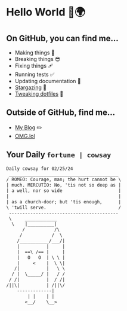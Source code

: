 # Hello World 👋🌍

## On GitHub, you can find me...

- Making things 🧰
- Breaking things 😎
- Fixing things 🩹
- Running tests ✅
- Updating documentation 📝
- [Stargazing](https://github.com/lemonase?tab=stars) 🌟
- [Tweaking dotfiles](https://github.com/lemonase/dotfiles) 📁


## Outside of GitHub, find me...

- [My Blog](https://madjam.dev/) ✏️
- [OMG.lol](https://jam.omg.lol/)

## Your Daily `fortune | cowsay`

```txt
Daily cowsay for 02/25/24
 _________________________________________
/ ROMEO: Courage, man; the hurt cannot be \
| much. MERCUTIO: No, 'tis not so deep as |
| a well, nor so wide                     |
|                                         |
| as a church-door; but 'tis enough,      |
\ 'twill serve.                           /
 -----------------------------------------
 \     ____________ 
  \    |__________|
      /           /\
     /           /  \
    /___________/___/|
    |          |     |
    |  ==\ /== |     |
    |   O   O  | \ \ |
    |     <    |  \ \|
   /|          |   \ \
  / |  \_____/ |   / /
 / /|          |  / /|
/||\|          | /||\/
    -------------|   
        | |    | | 
       <__/    \__>
```
